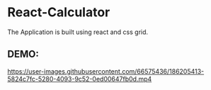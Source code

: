 # React-Calculator

The Application is built using react and css grid.

## DEMO:

https://user-images.githubusercontent.com/66575436/186205413-5824c7fc-5280-4093-9c52-0ed00647fb0d.mp4



